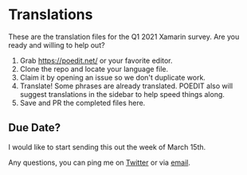 # Translations

These are the translation files for the Q1 2021 Xamarin survey. Are you ready and willing to help out? 

1. Grab https://poedit.net/ or your favorite editor.
2. Clone the repo and locate your language file.
3. Claim it by opening an issue so we don't duplicate work.
4. Translate! Some phrases are already translated. POEDIT also will suggest translations in the sidebar to help speed things along.
5. Save and PR the completed files here.

## Due Date?

I would like to start sending this out the week of March 15th.

Any questions, you can ping me on [Twitter](https://twitter.com/davidortinau) or via [email](mailto:david.ortinau@microsoft.com).
